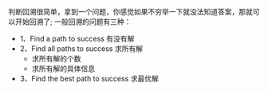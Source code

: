 判断回溯很简单，拿到一个问题，你感觉如果不穷举一下就没法知道答案，那就可以开始回溯了;
一般回溯的问题有三种：

+ 1、Find a path to success 有没有解
+ 2、Find all paths to success 求所有解
    + 求所有解的个数
    + 求所有解的具体信息
+ 3、Find the best path to success 求最优解
